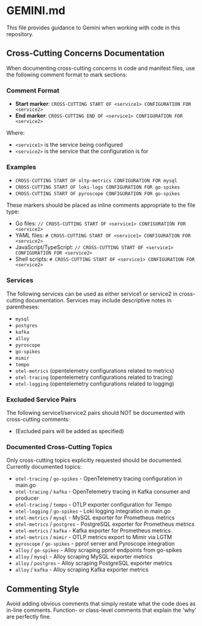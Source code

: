 # GEMINI.md

This file provides guidance to Gemini when working with code in this repository.

## Cross-Cutting Concerns Documentation

When documenting cross-cutting concerns in code and manifest files, use the following comment format to mark sections:

### Comment Format
- **Start marker**: `CROSS-CUTTING START OF <service1> CONFIGURATION FOR <service2>`
- **End marker**: `CROSS-CUTTING END OF <service1> CONFIGURATION FOR <service2>`

Where:
- `<service1>` is the service being configured
- `<service2>` is the service that the configuration is for

### Examples
- `CROSS-CUTTING START OF oltp-metrics CONFIGURATION FOR mysql`
- `CROSS-CUTTING START OF loki-logs CONFIGURATION FOR go-spikes`
- `CROSS-CUTTING START OF pyroscope CONFIGURATION FOR go-spikes`

These markers should be placed as inline comments appropriate to the file type:
- Go files: `// CROSS-CUTTING START OF <service1> CONFIGURATION FOR <service2>`
- YAML files: `# CROSS-CUTTING START OF <service1> CONFIGURATION FOR <service2>`
- JavaScript/TypeScript: `// CROSS-CUTTING START OF <service1> CONFIGURATION FOR <service2>`
- Shell scripts: `# CROSS-CUTTING START OF <service1> CONFIGURATION FOR <service2>`

### Services
The following services can be used as either service1 or service2 in cross-cutting documentation. Services may include descriptive notes in parentheses:
- `mysql`
- `postgres`
- `kafka`
- `alloy`
- `pyroscope`
- `go-spikes`
- `mimir`
- `tempo`
- `otel-metrics` (opentelemetry configurations related to metrics)
- `otel-tracing` (opentelemetry configurations related to tracing)
- `otel-logging` (opentelemetry configurations related to logging)

### Excluded Service Pairs
The following service1/service2 pairs should NOT be documented with cross-cutting comments:
- (Excluded pairs will be added as specified)

### Documented Cross-Cutting Topics
Only cross-cutting topics explicitly requested should be documented. Currently documented topics:
- `otel-tracing` / `go-spikes` - OpenTelemetry tracing configuration in main.go
- `otel-tracing` / `kafka` - OpenTelemetry tracing in Kafka consumer and producer
- `otel-tracing` / `tempo` - OTLP exporter configuration for Tempo
- `otel-logging` / `go-spikes` - Loki logging integration in main.go
- `otel-metrics` / `mysql` - MySQL exporter for Prometheus metrics
- `otel-metrics` / `postgres` - PostgreSQL exporter for Prometheus metrics
- `otel-metrics` / `kafka` - Kafka exporter for Prometheus metrics
- `otel-metrics` / `mimir` - OTLP metrics export to Mimir via LGTM
- `pyroscope` / `go-spikes` - pprof server and Pyroscope integration
- `alloy` / `go-spikes` - Alloy scraping pprof endpoints from go-spikes
- `alloy` / `mysql` - Alloy scraping MySQL exporter metrics
- `alloy` / `postgres` - Alloy scraping PostgreSQL exporter metrics
- `alloy` / `kafka` - Alloy scraping Kafka exporter metrics

## Commenting Style

Avoid adding obvious comments that simply restate what the code does as in-line comments. Function- or class-level comments that explain the 'why' are perfectly fine.
